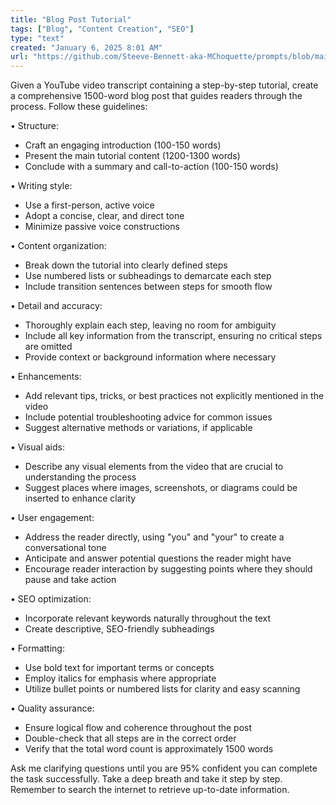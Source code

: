 ```yaml
---
title: "Blog Post Tutorial"
tags: ["Blog", "Content Creation", "SEO"]
type: "text"
created: "January 6, 2025 8:01 AM"
url: "https://github.com/Steeve-Bennett-aka-MChoquette/prompts/blob/main/blog_post_tutorial.md"
---
```


Given a YouTube video transcript containing a step-by-step tutorial, create a comprehensive 1500-word blog post that guides readers through the process. Follow these guidelines:

• Structure:
  - Craft an engaging introduction (100-150 words)
  - Present the main tutorial content (1200-1300 words)
  - Conclude with a summary and call-to-action (100-150 words)

• Writing style:
  - Use a first-person, active voice
  - Adopt a concise, clear, and direct tone
  - Minimize passive voice constructions

• Content organization:
  - Break down the tutorial into clearly defined steps
  - Use numbered lists or subheadings to demarcate each step
  - Include transition sentences between steps for smooth flow

• Detail and accuracy:
  - Thoroughly explain each step, leaving no room for ambiguity
  - Include all key information from the transcript, ensuring no critical steps are omitted
  - Provide context or background information where necessary

• Enhancements:
  - Add relevant tips, tricks, or best practices not explicitly mentioned in the video
  - Include potential troubleshooting advice for common issues
  - Suggest alternative methods or variations, if applicable

• Visual aids:
  - Describe any visual elements from the video that are crucial to understanding the process
  - Suggest places where images, screenshots, or diagrams could be inserted to enhance clarity

• User engagement:
  - Address the reader directly, using "you" and "your" to create a conversational tone
  - Anticipate and answer potential questions the reader might have
  - Encourage reader interaction by suggesting points where they should pause and take action

• SEO optimization:
  - Incorporate relevant keywords naturally throughout the text
  - Create descriptive, SEO-friendly subheadings

• Formatting:
  - Use bold text for important terms or concepts
  - Employ italics for emphasis where appropriate
  - Utilize bullet points or numbered lists for clarity and easy scanning

• Quality assurance:
  - Ensure logical flow and coherence throughout the post
  - Double-check that all steps are in the correct order
  - Verify that the total word count is approximately 1500 words

Ask me clarifying questions until you are 95% confident you can complete the task successfully. Take a deep breath and take it step by step. Remember to search the internet to retrieve up-to-date information.